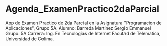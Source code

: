 # Agenda_ExamenPractico2daParcial
App de Examen Practico de 2da Parcial en la Asignatura "Programacion de Aplicaciones", Grupo 5A.
Alumno: Barreda Martinez Sergio Emmanuel
Grupo: 5A
Carrera: Ing. En Tecnologías de Internet
Facutad de Telematica, Universidad de Colima.
